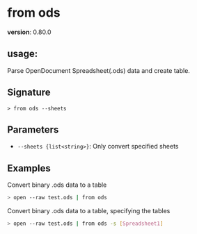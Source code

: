 # from ods

**version**: 0.80.0

## **usage**:

Parse OpenDocument Spreadsheet(.ods) data and create table.

## Signature

`> from ods --sheets`

## Parameters

- `--sheets {list<string>}`: Only convert specified sheets

## Examples

Convert binary .ods data to a table

```bash
> open --raw test.ods | from ods
```

Convert binary .ods data to a table, specifying the tables

```bash
> open --raw test.ods | from ods -s [Spreadsheet1]
```
